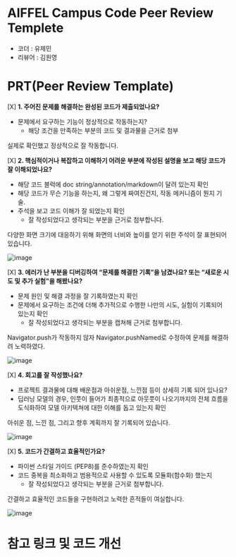 # AIFFEL Campus Code Peer Review Templete
- 코더 : 유제민 
- 리뷰어 : 김원영


# PRT(Peer Review Template)
[X]  **1. 주어진 문제를 해결하는 완성된 코드가 제출되었나요?**
- 문제에서 요구하는 기능이 정상적으로 작동하는지?
    - 해당 조건을 만족하는 부분의 코드 및 결과물을 근거로 첨부
      
실제로 확인했고 정상적으로 잘 작동합니다. 
    
[X]  **2. 핵심적이거나 복잡하고 이해하기 어려운 부분에 작성된 설명을 보고 해당 코드가 잘 이해되었나요?**
- 해당 코드 블럭에 doc string/annotation/markdown이 달려 있는지 확인
- 해당 코드가 무슨 기능을 하는지, 왜 그렇게 짜여진건지, 작동 메커니즘이 뭔지 기술.
- 주석을 보고 코드 이해가 잘 되었는지 확인
    - 잘 작성되었다고 생각되는 부분을 근거로 첨부합니다.
      
다양한 화면 크기에 대응하기 위해 화면의 너비와 높이를 얻기 위한 주석이 잘 표현되어 있습니다.   

![image](https://github.com/timothy2077/Aiffel-Quest/assets/168173100/816f5ece-f87d-4c2a-af74-74d179346741)

        
[X]  **3. 에러가 난 부분을 디버깅하여 “문제를 해결한 기록”을 남겼나요? 또는 “새로운 시도 및 추가 실험”을 해봤나요?**
- 문제 원인 및 해결 과정을 잘 기록하였는지 확인
- 문제에서 요구하는 조건에 더해 추가적으로 수행한 나만의 시도, 실험이 기록되어 있는지 확인
    - 잘 작성되었다고 생각되는 부분을 캡쳐해 근거로 첨부합니다.

Navigator.push가 작동하지 않자 Navigator.pushNamed로 수정하여 문제를 해결하려 노력하였다. 

![image](https://github.com/timothy2077/Aiffel-Quest/assets/168173100/2ef9f141-512a-47a2-8a3b-5b418e3156c8)

        
[X]  **4. 회고를 잘 작성했나요?**
- 프로젝트 결과물에 대해 배운점과 아쉬운점, 느낀점 등이 상세히 기록 되어 있나요?
- 딥러닝 모델의 경우, 인풋이 들어가 최종적으로 아웃풋이 나오기까지의 전체 흐름을 도식화하여 모델 아키텍쳐에 대한 이해를 돕고 있는지 확인

아쉬운 점, 느낀 점, 그리고 향후 계획까지 잘 기록되어 있습니다.

![image](https://github.com/timothy2077/Aiffel-Quest/assets/168173100/60bb7370-15cb-459b-b386-cdcfdc6570de)


        
[X]  **5. 코드가 간결하고 효율적인가요?**
- 파이썬 스타일 가이드 (PEP8)를 준수하였는지 확인
- 코드 중복을 최소화하고 범용적으로 사용할 수 있도록 모듈화(함수화) 했는지
    - 잘 작성되었다고 생각되는 부분을 근거로 첨부합니다.
      
간결하고 효율적인 코드들을 구현하려고 노력한 흔적들이 여실합니다. 

![image](https://github.com/timothy2077/Aiffel-Quest/assets/168173100/591b6f60-8320-42dc-a810-8b76b780db63)



# 참고 링크 및 코드 개선

